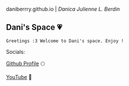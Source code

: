  daniberrry.github.io | *Danica Julienne L. Berdin*

## Dani's Space :heartpulse: ## 

```
Greetings :3 Welcome to Dani's space. Enjoy !
```

Socials:

[Github Profile](https://github.com/daniberrry) :full_moon:

[YouTube](https://github.com/daniberrry) :strawberry:
